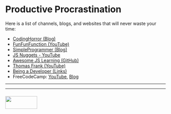 # Productive Procrastination

Here is a list of channels, blogs, and websites that will never waste your time:


* [CodingHorror (Blog)](https://blog.codinghorror.com)
* [FunFunFunction (YouTube)](https://www.youtube.com/channel/UCO1cgjhGzsSYb1rsB4bFe4Q)
* [SimpleProgrammer (Blog)](https://simpleprogrammer.com)
* [JS Nuggets - YouTube](https://www.youtube.com/channel/UC-1l0Ew_jMorWJ0d9RWk5wg)
* [Awesome JS Learning (GitHub)](https://github.com/micromata/awesome-javascript-learning)
* [Thomas Frank (YouTube)](https://www.youtube.com/user/electrickeye91)
* [Being a Developer (Links)](https://github.com/elewa-academy/April-Precourse/blob/master/docs_src/0-being-a-developer.md)
* FreeCodeCamp: [YouTube](https://www.youtube.com/channel/UC8butISFwT-Wl7EV0hUK0BQ), [Blog](https://medium.freecodecamp.org)


___
___
### <a href="http://elewa.education/blog" target="_blank"><img src="https://user-images.githubusercontent.com/18554853/34921062-506450ae-f97d-11e7-875f-6feeb26ad72d.png" width="100" height="40"/></a>

    